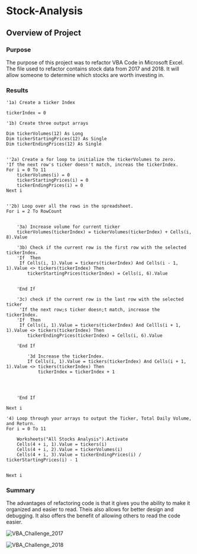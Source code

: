 # Stock-Analysis
## Overview of Project
### Purpose
The purpose of this project was to refactor VBA Code in Microsoft Excel. 
The file used to refactor contains stock data from 2017 and 2018. It will allow someone to determine which stocks are worth investing in.
### Results
    '1a) Create a ticker Index
    
    tickerIndex = 0

    '1b) Create three output arrays
    
    Dim tickerVolumes(12) As Long
    Dim tickerStartingPrices(12) As Single
    Dim tickerEndingPrices(12) As Single
    
    
    ''2a) Create a for loop to initialize the tickerVolumes to zero.
    'If the next row's ticker doesn't match, increas the tickerIndex.
    For i = 0 To 11
        tickerVolumes(i) = 0
        tickerStartingPrices(i) = 0
        tickerEndingPrices(i) = 0
    Next i
    
        
    ''2b) Loop over all the rows in the spreadsheet.
    For i = 2 To RowCount
    
        
        '3a) Increase volume for current ticker
        tickerVolumes(tickerIndex) = tickerVolumes(tickerIndex) + Cells(i, 8).Value
        
        '3b) Check if the current row is the first row with the selected tickerIndex.
        'If  Then
         If Cells(i, 1).Value = tickers(tickerIndex) And Cells(i - 1, 1).Value <> tickers(tickerIndex) Then
            tickerStartingPrices(tickerIndex) = Cells(i, 6).Value
            
            
        'End If
        
        '3c) check if the current row is the last row with the selected ticker
         'If the next row;s ticker doesn;t match, increase the tickerIndex.
        'If  Then
         If Cells(i, 1).Value = tickers(tickerIndex) And Cellls(i + 1, 1).Value <> tickers(tickerIndex) Then
            tickerEndingPrices(tickerIndex) = Cells(i, 6).Value
            
        'End If

            '3d Increase the tickerIndex.
            If Cells(i, 1).Value = tickers(tickerIndex) And Cells(i + 1, 1).Value <> tickers(tickerIndex) Then
                tickerIndex = tickerIndex + 1
                
                
                
            
        'End If
    
    Next i
    
    '4) Loop through your arrays to output the Ticker, Total Daily Volume, and Return.
    For i = 0 To 11
        
        Worksheets("All Stocks Analysis").Activate
        Cells(4 + i, 1).Value = tickers(i)
        Cells(4 + i, 2).Value = tickerVolumes(i)
        Cells(4 + i, 3).Value = tickerEndingPrices(i) / tickerStartingPrices(i) - 1
        
        
    Next i
### Summary
The advantages of refactoring code is that it gives you the ability to make it organized and easier to read. 
Theis also allows for better design and debugging. It also offers the benefit of allowing others to read the code easier. 


![VBA_Challenge_2017](https://user-images.githubusercontent.com/89110920/134783573-d44067a0-ba12-4a25-93b0-cddd91fac12f.png)

![VBA_Challenge_2018](https://user-images.githubusercontent.com/89110920/134783577-474e91fa-7085-41e8-bf07-1fbf4449b157.png)
